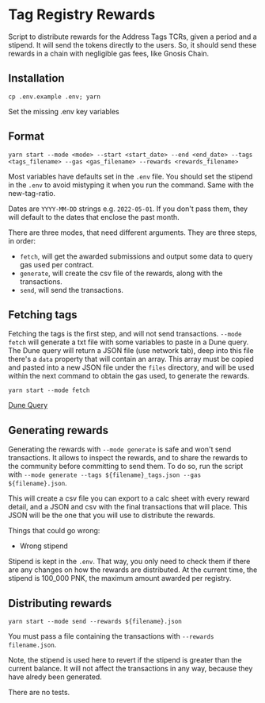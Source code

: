 # Tag Registry Rewards

Script to distribute rewards for the Address Tags TCRs, given a period and a stipend. It will send the tokens directly to the users. So, it should send these rewards in a chain with negligible gas fees, like Gnosis Chain.

## Installation

`cp .env.example .env; yarn`

Set the missing .env key variables

## Format

`yarn start --mode <mode> --start <start_date> --end <end_date> --tags <tags_filename> --gas <gas_filename> --rewards <rewards_filename>`

Most variables have defaults set in the `.env` file. You should set the stipend in the `.env` to avoid mistyping it when you run the command. Same with the new-tag-ratio.

Dates are `YYYY-MM-DD` strings e.g. `2022-05-01`. If you don't pass them, they will default to the dates that enclose the past month.

There are three modes, that need different arguments. They are three steps, in order:

- `fetch`, will get the awarded submissions and output some data to query gas used per contract.
- `generate`, will create the csv file of the rewards, along with the transactions.
- `send`, will send the transactions.

## Fetching tags

Fetching the tags is the first step, and will not send transactions. `--mode fetch` will generate a txt file with some variables to paste in a Dune query. The Dune query will return a JSON file (use network tab), deep into this file there's a `data` property that will contain an array. This array must be copied and pasted into a new JSON file under the `files` directory, and will be used within the next command to obtain the gas used, to generate the rewards.

`yarn start --mode fetch`

[Dune Query](https://dune.com/queries/5586118) 

## Generating rewards

Generating the rewards with `--mode generate` is safe and won't send transactions. It allows to inspect the rewards, and to share the rewards to the community before committing to send them. To do so, run the script with `--mode generate --tags ${filename}_tags.json --gas ${filename}.json`.

This will create a csv file you can export to a calc sheet with every reward detail, and a JSON and csv with the final transactions that will place. This JSON will be the one that you will use to distribute the rewards.

Things that could go wrong:

- Wrong stipend

Stipend is kept in the `.env`. That way, you only need to check them if there are any changes on how the rewards are distributed. At the current time, the stipend is 100_000 PNK, the maximum amount awarded per registry.

## Distributing rewards

`yarn start --mode send --rewards ${filename}.json`

You must pass a file containing the transactions with `--rewards filename.json`.

Note, the stipend is used here to revert if the stipend is greater than the current balance. It will not affect the transactions in any way, because they have alredy been generated.

There are no tests.
